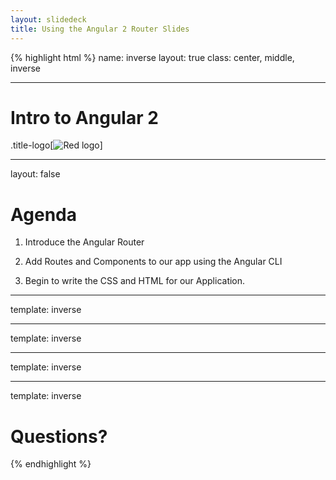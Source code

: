 ```yaml
---
layout: slidedeck
title: Using the Angular 2 Router Slides
---
```


{% highlight html %}
name: inverse
layout: true
class: center, middle, inverse

---

# Intro to Angular 2

.title-logo[![Red logo](/public/img/red-logo-white.svg)]

---

layout: false

# Agenda

1. Introduce the Angular Router

2. Add Routes and Components to our app using the Angular CLI

3. Begin to write the CSS and HTML for our Application.

---

template: inverse

---

template: inverse

---

template: inverse

---

template: inverse

# Questions?

{% endhighlight %}
